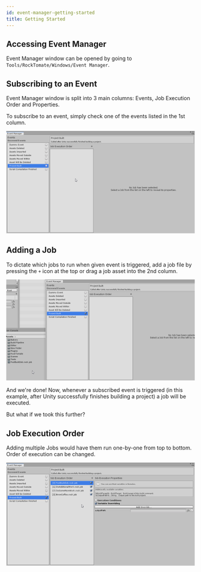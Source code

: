 ```yaml
---
id: event-manager-getting-started
title: Getting Started
---
```


## Accessing Event Manager

Event Manager window can be opened by going to `Tools/RockTomate/Windows/Event Manager`.

## Subscribing to an Event

Event Manager window is split into 3 main columns: Events, Job Execution Order and Properties.

To subscribe to an event, simply check one of the events listed in the 1st column.

![]('../assets/../../../assets/event-manager/event-manager-subscribing-to-event.gif)

## Adding a Job

To dictate which jobs to run when given event is triggered, add a job file by pressing the `+` icon at the top or drag a job asset into the 2nd column.

![]('../assets/../../../assets/event-manager/event-manager-drag-job-to-job-execution-order.gif)

And we're done! Now, whenever a subscribed event is triggered (in this example, after Unity successfully finishes building a project) a job will be executed.

But what if we took this further?

## Job Execution Order

Adding multiple Jobs would have them run one-by-one from top to bottom. Order of execution can be changed.

![](../assets/event-manager/event-manager-reorder-job-execution.gif)